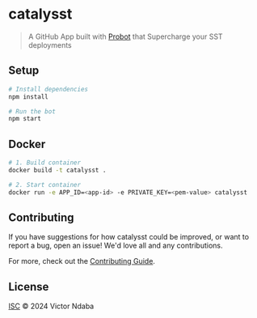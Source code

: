 # catalysst

> A GitHub App built with [Probot](https://github.com/probot/probot) that Supercharge your SST deployments

## Setup

```sh
# Install dependencies
npm install

# Run the bot
npm start
```

## Docker

```sh
# 1. Build container
docker build -t catalysst .

# 2. Start container
docker run -e APP_ID=<app-id> -e PRIVATE_KEY=<pem-value> catalysst
```

## Contributing

If you have suggestions for how catalysst could be improved, or want to report a bug, open an issue! We'd love all and any contributions.

For more, check out the [Contributing Guide](CONTRIBUTING.md).

## License

[ISC](LICENSE) © 2024 Victor Ndaba
